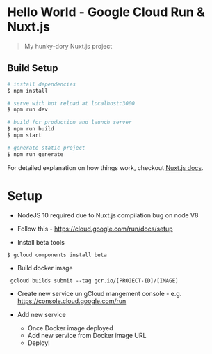 # Hello World - Google Cloud Run & Nuxt.js

> My hunky-dory Nuxt.js project

## Build Setup

``` bash
# install dependencies
$ npm install

# serve with hot reload at localhost:3000
$ npm run dev

# build for production and launch server
$ npm run build
$ npm start

# generate static project
$ npm run generate
```

For detailed explanation on how things work, checkout [Nuxt.js docs](https://nuxtjs.org).


Setup
=====

* NodeJS 10 required due to Nuxt.js compilation bug on node V8
* Follow this - https://cloud.google.com/run/docs/setup

* Install beta tools
```
$ gcloud components install beta
```

* Build docker image
```
 gcloud builds submit --tag gcr.io/[PROJECT-ID]/[IMAGE]
```

* Create new service un gCloud mangement console - e.g. https://console.cloud.google.com/run

* Add new service
	* Once Docker image deployed
	* Add new service from Docker image URL
	* Deploy!
